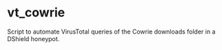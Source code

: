 # vt_cowrie
Script to automate VirusTotal queries of the Cowrie downloads folder in a DShield honeypot.
